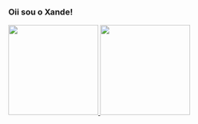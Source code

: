 ### Oii sou o Xande!

<div>
  <a href="https://github.com/Xande004">
  <img height=180em src="https://github-readme-stats.vercel.app/api?username=Xande004&show_icons=true&theme=holi&include_all_commits=true&count_private"/>
  <img height=180em src="https://github-readme-stats.vercel.app/api/top-langs/a?username=Xande004&layout=compact&langs_count=16&theme=holi"/>
</div>

